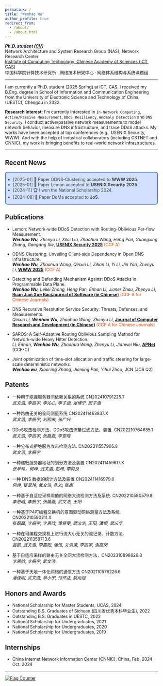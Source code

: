 ```yaml
---
permalink: /
title: "Wenhao Wu"
author_profile: true
redirect_from: 
  - /about/
  - /about.html
---
```



***Ph.D. student ([CV](https://f-555.github.io/files/WuwenhaoCV.pdf))*** \
Network Architecture and System Research Group (NAS), Network Research Center \
[Institute of Computing Technology, Chinese Academy of Sciences (ICT, CAS)](http://www.ict.ac.cn/) \
中国科学院计算技术研究所 · 网络技术研究中心 · 网络体系结构与系统课题组



---

I am currently a Ph.D. student (2025 Spring) at ICT, CAS. I received my B.Eng. degree in School of Information and Communication Engineering from the University of Electronic Science and Technology of China (UESTC), Chengdu in 2022.

**Research Interest**: I'm currently interested in `In-Network Computing`, `Active/Passive Measurement`, `DDoS Resiliency`, `Anomaly Detection` and `DNS Security`. I conduct active/passive network measurements to model network behavior, measure DNS infrastructure, and trace DDoS attacks. My works have been accepted at top conferences (e.g., USENIX Security, WWW). And with the help of industrial collaborators (including CSTNET and CNNIC), my work is bringing benefits to real-world network infrastructures.

---


## Recent News

<div style="border:1px solid #000; border-width:2px; border-color:RoyalBlue; background-color:#D2E1FF; color:#424242; border-radius: 8px;">
  <ul>
      <li>[2025-01] 📃 Paper ODNS-Clustering accepted to <b>WWW 2025</b>.</li>
      <li>[2025-01] 📃 Paper Lemon accepted to <b>USENIX Security 2025</b>. </li>
      <li>[2024-11] 🏆 I won the National Scholarship 2024. </li>
      <li>[2024-08] 📃 Paper DeMa accepted to <b>JoS</b>. </li>
  </ul>
</div>



## Publications

- Lemon: Network-wide DDoS Detection with Routing-Oblivious Per-flow Measurement. \
  _**Wenhao Wu**, Zhenyu Li, Xilai Liu, Zhaohua Wang, Heng Pan, Guangxing Zhang, Gaogang Xie_,  <a href="https://www.usenix.org/conference/usenixsecurity25"><b>USENIX Security 2025</b></a>  <span style="color:OrangeRed">(CCF A)</span>


- ODNS Clustering: Unveiling Client-side Dependency in Open DNS Infrastructure. \
  _**Wenhao Wu**, Zhaohua Wang, Qinxin Li, Zihan Li, Yi Li, Jin Yan, Zhenyu Li_,  <a href="https://www2025.thewebconf.org/"><b>WWW 2025</b></a> <span style="color:OrangeRed">(CCF A)</span>

- Detecting and Defending Mechanism Against DDoS Attacks in Programmable Data Plane. \
  _**Wenhao Wu**, Leilei Zhang, Heng Pan, Enhan Li, Jianer Zhou, Zhenyu Li_,  <a href="http://www.jos.org.cn/"><b>Ruan Jian Xue Bao/Journal of Software (in Chinese)</b></a> <span style="color:OrangeRed">(CCF A for Chinese Journals)</span>

- DNS Recursive Resolution Service Security: Threats, Defenses, and Measurements. \
  _Qinxin Li, **Wenhao Wu**, Zhaohua Wang, Zhenyu Li_,  <a href="http://crad.ict.ac.cn/"><b>Journal of Computer Research and Development (in Chinese)</b></a> <span style="color:OrangeRed">(CCF A for Chinese Journals)</span>

- SAROS: A Self-Adaptive Routing Oblivious Sampling Method for Network-wide Heavy Hitter Detection. \
  _Li, Enhan, **Wenhao Wu**, Zhaohua Wang, Zhenyu Li, Jianwei Niu_,   <a href="https://conferences.sigcomm.org/events/apnet2024/index.php/"><b>APNet</b></a> (CCF-C)

- Joint optimization of time-slot allocation and traffic steering for large-scale deterministic networks. \
  _**Wenhao wu**, Xiaoning Zhang, Jiaming Pan, Yihui Zhou_,  JCN (JCR Q2)

## Patents

- 一种用于挖掘服务器间依赖关系的系统 CN202410791225.7 \
  _武文浩, 李振宇, 李沁心, 李子涵, 张博宁, 周子涵_

- 一种路由无关的全网测量系统 CN202411463837.X \
  _武文浩, 李振宇, 刘熙来, 张广兴_

- DDoS攻击检测方法、DDoS攻击流量过滤方法、装置. CN202210764685.1 \
  _武文浩, 李振宇, 张磊磊, 李恩晗_
  
- 一种分布式拒绝服务攻击检测方法. CN202311557906.9 \
  _武文浩, 李振宇_

- 一种递归服务器地址的划分方法及装置 CN202411459617.X \
  _张翠玲，何峥, 武文浩, 赵琦, 李帅良_

- 一种 DNS 数据的统计方法及装置 CN202411416979.0 \
  _何峥, 张翠玲, 武文浩, 张欢, 张衡_

- 一种基于自适应采样阈值的网络大流检测方法及系统. CN202210580579.8 \
  _李恩晗, 李振宇, 张磊磊, 武文浩, 王阳_
  
- 一种基于P4可编程交换机的意图驱动网络测量方法及系统. CN202210590211.X \
  _张磊磊, 李振宇, 李恩晗, 黄易雯, 武文浩, 王阳, 潘恒, 武庆华_
  
- 一种在可编程交换机上进行流大小无关的流记录、计数方法. CN202211358713.6 \
  _吕凯, 武文浩, 李露阳, 潘恒, 关洪涛, 李振宇, 谢高岗_
  
- 基于自适应采样的路由无关全网大流检测方法，CN202310898626.8 \
  _李恩晗, 李振宇, 武文浩_
  
- 一种基于天地一体化网络的通信方法 CN202110576226.6 \
  _潘佳明, 武文浩, 章小宁, 付伟达, 姚雨迎_
  
## Honors and Awards
- National Scholarship for Master Students, UCAS, 2024
- Outstanding B.S. Graduates of Sichuan (四川省优秀本科毕业生), 2022
- Outstanding B.S. Graduates in UESTC, 2022
- National Scholarship for Undergraduates, 2021
- National Scholarship for Undergraduates, 2020
- National Scholarship for Undergraduates, 2019


## Internships

- China Internet Network Information Center (CNNIC), China, Feb. 2024 - Oct. 2024  

---
  
<a href="https://info.flagcounter.com/uqni"><img src="https://s01.flagcounter.com/count2/uqni/bg_FFFFFF/txt_000000/border_CCCCCC/columns_2/maxflags_10/viewers_0/labels_0/pageviews_0/flags_0/percent_0/" alt="Flag Counter" border="0"></a>
